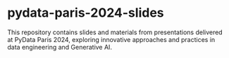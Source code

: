 # pydata-paris-2024-slides
This repository contains slides and materials from presentations delivered at PyData Paris 2024, exploring innovative approaches and practices in data engineering and Generative AI.
